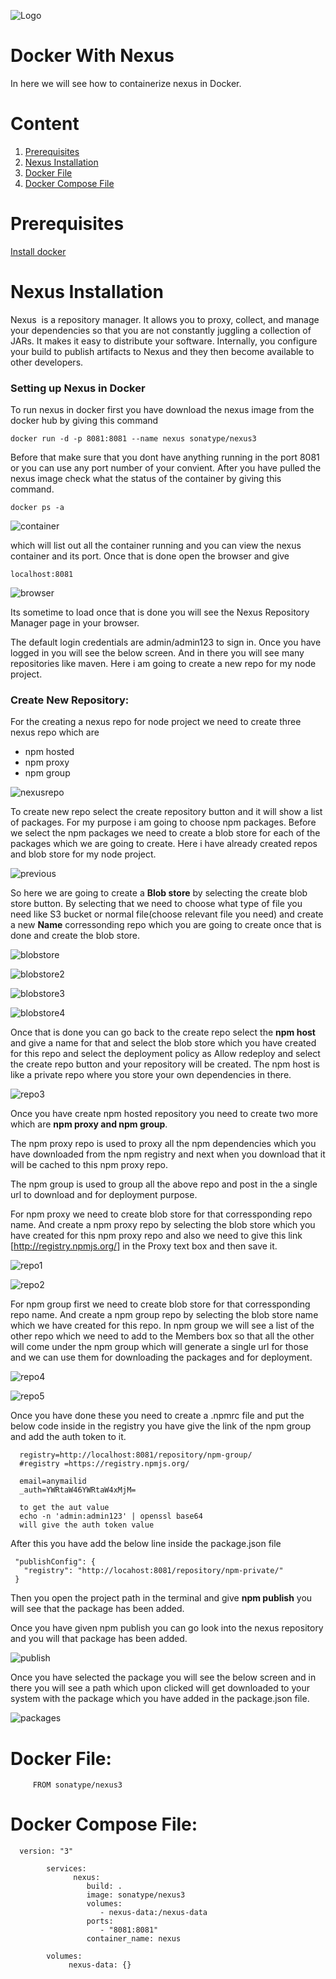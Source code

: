 ![Logo](https://github.com/KishanRavindran/Angularlearning-app/blob/master/docs/GeppettoIcon.png?raw=true"Logo")

# Docker With Nexus<br/>
   In here we will see how to containerize nexus in Docker.
   
# Content
1. [Prerequisites](#prerequisites)
1. [Nexus Installation](#nexus-installation)
1. [Docker File](#docker-file)
1. [Docker Compose File](#docker-compose-file)
   
# Prerequisites<br/> 
  [Install docker](https://docs.docker.com/install/)
  
# Nexus Installation<br/>
   Nexus  is a repository manager. It allows you to proxy, collect, and manage your dependencies so that you are not constantly juggling a collection of JARs. It makes it easy to distribute your software. Internally, you configure your build to publish artifacts to Nexus and they then become available to other developers.<br/>
  
### Setting up Nexus in Docker
  To run nexus in docker first you have download the nexus image from the docker hub by giving this command
  
    docker run -d -p 8081:8081 --name nexus sonatype/nexus3
    
 Before that make sure that you dont have anything running in the port 8081 or you can use any port number of your convient.
 After you have pulled the nexus image check what the status of the container by giving this command.
 
    docker ps -a
  
  ![container](https://github.com/KishanRavindran/Angularlearning-app/blob/master/docs/Selection_047.png?raw=true"container")
  
  which will list out all the container running and you can view the nexus container and its port. Once that is done open the browser and give 
    
    localhost:8081
    
   ![browser](https://github.com/KishanRavindran/Angularlearning-app/blob/master/docs/Selection_048.png?raw=true"browser") 
   
Its sometime to load once that is done you will see the Nexus Repository Manager page in your browser.

The default login credentials are admin/admin123 to sign in. Once you have logged in you will see the below screen. And in there you will see many repositories like maven. Here i am going to create a new repo for my node project.

### Create New Repository:<br/>
For the creating a nexus repo for node project we need to create three nexus repo which are 
   
   - npm hosted
   - npm proxy
   - npm group
   
  ![nexusrepo](https://github.com/KishanRavindran/Angularlearning-app/blob/master/docs/Selection_050.png?raw=true"nexusrepo")
  
  To create new repo select the create repository button and it will show a list of packages. For my purpose i am going to choose npm packages. Before we select the npm packages we need to create a blob store for each of the packages which we are going to create. Here i have already created repos and blob store for my node project.
  
  ![previous](https://github.com/KishanRavindran/Angularlearning-app/blob/master/docs/Selection_063.png?raw=true"previous")
  
  So here we are going to create a **Blob store** by selecting the create blob store button. By selecting that we need to choose what type of file you need like S3 bucket or normal file(choose relevant file you need) and create a new **Name** corressonding repo which you are going to create once that is done and create the blob store. 
  
  ![blobstore](https://github.com/KishanRavindran/Angularlearning-app/blob/master/docs/Selection_052.png?raw=true"blobstore")
  
  ![blobstore2](https://github.com/KishanRavindran/Angularlearning-app/blob/master/docs/Selection_053.png?raw=true"blobstore2")
  
  ![blobstore3](https://github.com/KishanRavindran/Angularlearning-app/blob/master/docs/Selection_055.png?raw=true"blobstore3")
  
  ![blobstore4](https://github.com/KishanRavindran/Angularlearning-app/blob/master/docs/Selection_056.png?raw=true"blobstore4")
  
  
  Once that is done you can go back to the create repo select the **npm host** and give a name for that and select the blob store which you have created for this repo and select the deployment policy as Allow redeploy and select the create repo button and your repository will be created. The npm host is like a private repo where you store your own dependencies in there.
  
  ![repo3](https://github.com/KishanRavindran/Angularlearning-app/blob/master/docs/Selection_060.png?raw=true"repo3")
  
 Once you have create npm hosted repository you need to create two more which are **npm proxy and npm group**. 
 
The npm proxy repo is used to proxy all the npm dependencies which you have downloaded from the npm registry and next when you download that it will be cached to this npm proxy repo.
 
 The npm group is used to group all the above repo and post in the a single url to download and for deployment purpose.
 
 For npm proxy we need to create blob store for that corressponding repo name. And create a npm proxy repo by selecting the blob store which you have created for this npm proxy repo and also we need to give this link [http://registry.npmjs.org/] in the Proxy text box and then save it.
 
  ![repo1](https://github.com/KishanRavindran/Angularlearning-app/blob/master/docs/Selection_058.png?raw=true"repo1")
  
  ![repo2](https://github.com/KishanRavindran/Angularlearning-app/blob/master/docs/Selection_059.png?raw=true"repo2")
  
 
 For npm group first we need to create blob store for that corressponding repo name. And create a npm group repo by selecting the blob store name which we have created for this repo. In npm group we will see a list of the other repo which we need to add to the Members box so that all the other will come under the npm group which will generate a single url for those and we can use them for downloading the packages and for deployment.
 
  ![repo4](https://github.com/KishanRavindran/Angularlearning-app/blob/master/docs/Selection_061.png?raw=true"repo4")
  
  ![repo5](https://github.com/KishanRavindran/Angularlearning-app/blob/master/docs/Selection_062.png?raw=true"repo5")
  
  
  Once you have done these you need to create a .npmrc file and put the below code inside in the registry you have give the link of the npm group and add the auth token to it.
  
      registry=http://localhost:8081/repository/npm-group/
      #registry =https://registry.npmjs.org/
      
      email=anymailid
      _auth=YWRtaW46YWRtaW4xMjM=
      
      to get the aut value 
      echo -n 'admin:admin123' | openssl base64
      will give the auth token value

  After this you have add the below line inside the package.json file
 
     "publishConfig": {
       "registry": "http://locahost:8081/repository/npm-private/"
     }
     
 Then you open the project path in the terminal and give **npm publish** you will see that the package has been added. 
 
 Once you have given npm publish you can go look into the nexus repository and you will that package has been added.
 
 ![publish](https://github.com/KishanRavindran/Angularlearning-app/blob/master/docs/Selection_064.png?raw=true"publish")
 
  Once you have selected the package you will see the below screen and in there you will see a path which upon clicked will get downloaded to your system with the package which you have added in the package.json file.
  
  ![packages](https://github.com/KishanRavindran/Angularlearning-app/blob/master/docs/Selection_065.png?raw=true"packages")
  
  
 # Docker File:<br/>
   
         FROM sonatype/nexus3
         
 # Docker Compose File:<br/>
 
      version: "3"

            services:
                  nexus:
                     build: .
                     image: sonatype/nexus3
                     volumes:
                        - nexus-data:/nexus-data
                     ports:
                        - "8081:8081"
                     container_name: nexus
       
            volumes:
                 nexus-data: {}
